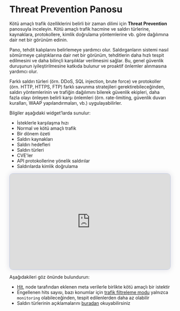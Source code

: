 # Threat Prevention Panosu

Kötü amaçlı trafik özelliklerini belirli bir zaman dilimi için **Threat Prevention** panosuyla inceleyin. Kötü amaçlı trafik hacmine ve saldırı türlerine, kaynaklara, protokollere, kimlik doğrulama yöntemlerine vb. göre dağılımına dair net bir görünüm edinin.

Pano, tehdit kalıplarını belirlemeye yardımcı olur. Saldırganların sistemi nasıl sömürmeye çalıştıklarına dair net bir görünüm, tehditlerin daha hızlı tespit edilmesini ve daha bilinçli karşılıklar verilmesini sağlar. Bu, genel güvenlik duruşunun iyileştirilmesine katkıda bulunur ve proaktif önlemler alınmasına yardımcı olur.

Farklı saldırı türleri (örn. DDoS, SQL injection, brute force) ve protokoller (örn. HTTP, HTTPS, FTP) farklı savunma stratejileri gerektirebileceğinden, saldırı yöntemlerinin ve trafiğin dağılımını bilerek güvenlik ekipleri, daha fazla olayı önleyen belirli karşı önlemleri (örn. rate-limiting, güvenlik duvarı kuralları, WAAP yapılandırmaları, vb.) uygulayabilirler.

Bilgiler aşağıdaki widget’larda sunulur:

* İsteklerle karşılaşma hızı
* Normal ve kötü amaçlı trafik
* Bir dönem özeti
* Saldırı kaynakları
* Saldırı hedefleri
* Saldırı türleri
* CVE'ler
* API protokollerine yönelik saldırılar
* Saldırılarda kimlik doğrulama

<div>
  <script src="https://js.storylane.io/js/v1/storylane.js"></script>
  <div class="sl-embed" style="position:relative;padding-bottom:calc(55.04% + 25px);width:100%;height:0;transform:scale(1)">
    <iframe loading="lazy" class="sl-demo" src="https://wallarm.storylane.io/demo/atbicsvjibs7" name="sl-embed" allow="fullscreen" allowfullscreen style="position:absolute;top:0;left:0;width:100%!important;height:100%!important;border:1px solid rgba(63,95,172,0.35);box-shadow: 0px 0px 18px rgba(26, 19, 72, 0.15);border-radius:10px;box-sizing:border-box;"></iframe>
  </div>
</div>

Aşağıdakileri göz önünde bulundurun:

* [Hit](../../glossary-en.md#hit), node tarafından eklenen meta verilerle birlikte kötü amaçlı bir istektir
* Engellenen hits sayısı, bazı konumlar için [trafik filtreleme modu](../../admin-en/configure-wallarm-mode.md) yalnızca `monitoring` olabileceğinden, tespit edilenlerden daha az olabilir
* Saldırı türlerinin açıklamalarını [buradan](../../attacks-vulns-list.md) okuyabilirsiniz
